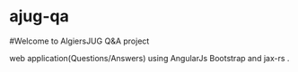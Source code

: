 # ajug-qa
#Welcome to AlgiersJUG Q&A project

web application(Questions/Answers) using AngularJs Bootstrap and jax-rs .
